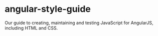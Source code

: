 # angular-style-guide
Our guide to creating, maintaining and testing JavaScript for AngularJS, including HTML and CSS.
